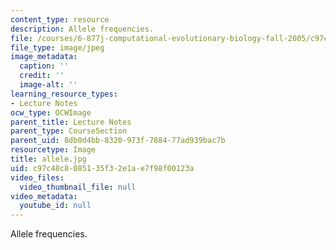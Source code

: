 ```yaml
---
content_type: resource
description: Allele frequencies.
file: /courses/6-877j-computational-evolutionary-biology-fall-2005/c97c48c8085135f32e1ae7f98f00123a_allele.jpg
file_type: image/jpeg
image_metadata:
  caption: ''
  credit: ''
  image-alt: ''
learning_resource_types:
- Lecture Notes
ocw_type: OCWImage
parent_title: Lecture Notes
parent_type: CourseSection
parent_uid: 8db0d4bb-8320-973f-7884-77ad939bac7b
resourcetype: Image
title: allele.jpg
uid: c97c48c8-0851-35f3-2e1a-e7f98f00123a
video_files:
  video_thumbnail_file: null
video_metadata:
  youtube_id: null
---
```

Allele frequencies.